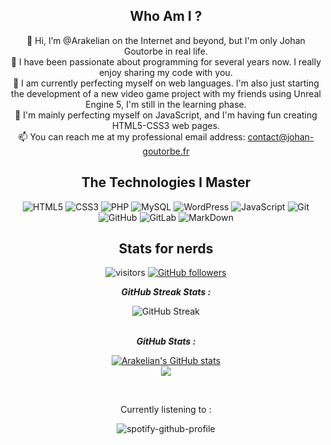 <div align="center">

## Who Am I ?
👋 Hi, I’m @Arakelian on the Internet and beyond, but I'm only Johan Goutorbe in real life.<br/>
👀 I have been passionate about programming for several years now. I really enjoy sharing my code with you.<br/>
🌱 I am currently perfecting myself on web languages. I'm also just starting the development of a new video game project with my friends using Unreal Engine 5, I'm still in the learning phase.<br/>
🌱 I'm mainly perfecting myself on JavaScript, and I'm having fun creating HTML5-CSS3 web pages.<br/>
📫 You can reach me at my professional email address: contact@johan-goutorbe.fr

## The Technologies I Master

![HTML5](https://img.shields.io/badge/-HTML5-E34F26?style=flat-square&logo=html5&logoColor=white)
![CSS3](https://img.shields.io/badge/-CSS3-1572B6?style=flat-square&logo=css3)
![PHP](https://img.shields.io/badge/-PHP-474A8A?style=flat-square&logo=php)
![MySQL](https://img.shields.io/badge/-MySQL-336791?style=flat-square&logo=mysql)
![WordPress](https://img.shields.io/badge/-WordPress-21759b?style=flat-square&logo=WordPress)
![JavaScript](https://img.shields.io/badge/-JavaScript-323330?style=flat-square&logo=javascript)
![Git](https://img.shields.io/badge/-Git-3E2C00?style=flat-square&logo=git)
![GitHub](https://img.shields.io/badge/-GitHub-181717?style=flat-square&logo=github)
![GitLab](https://img.shields.io/badge/-GitLab-FCA121?style=flat-square&logo=gitlab)
![MarkDown](https://img.shields.io/badge/markdown-black?&style=flat-square&logo=markdown)

## Stats for nerds

![visitors](https://visitor-badge.laobi.icu/badge?page_id=JohanGoutorbe.JohanGoutorbe) [![GitHub followers](https://img.shields.io/github/followers/JohanGoutorbe.svg?style=social&label=Follow)](https://github.com/JohanGoutorbe?tab=followers)

<p align="center">
   <b><em>GitHub Streak Stats :</em></b> <br/>
</p>
<div align="center">
  
  ![GitHub Streak](https://github-readme-streak-stats.herokuapp.com?user=JohanGoutorbe&border_radius=5)
</div>
<p align="center">
   <br/><b><em>GitHub Stats :</em></b> <br/>
</p>
<div align="center">
  
  [![Arakelian's GitHub stats](https://github-readme-stats.vercel.app/api?username=JohanGoutorbe)](https://github-readme-stats.vercel.app/api?username=JohanGoutorbe)
  <br/><a href="https://github-readme-stats.vercel.app/api/top-langs/?username=JohanGoutorbe"><img align="center" src="https://github-readme-stats.vercel.app/api/top-langs/?username=JohanGoutorbe" /></a>
</div>
<br/>

<div align="center">
  <p>Currently listening to :</p>
  
  ![spotify-github-profile](https://spotify-github-profile.vercel.app/api/view?uid=31dbbg5ouygucgkwobawqa4ytrfy&cover_image=true&theme=default&show_offline=true)
  </p>
</div>
